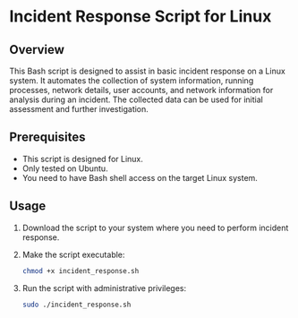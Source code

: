 # Incident Response Script for Linux

## Overview
This Bash script is designed to assist in basic incident response on a Linux system. It automates the collection of system information, running processes, network details, user accounts, and network information for analysis during an incident. The collected data can be used for initial assessment and further investigation.

## Prerequisites
- This script is designed for Linux.
- Only tested on Ubuntu.
- You need to have Bash shell access on the target Linux system.

## Usage
1. Download the script to your system where you need to perform incident response.

2. Make the script executable:
   ```bash
   chmod +x incident_response.sh
3. Run the script with administrative privileges:
    ```bash
    sudo ./incident_response.sh
